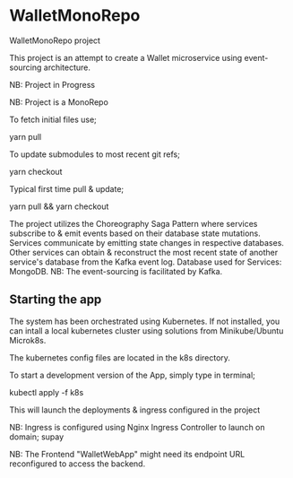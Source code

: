 # WalletMonoRepo
WalletMonoRepo project

This project is an attempt to create a Wallet microservice using event-sourcing architecture. 

NB: Project in Progress

NB: Project is a MonoRepo

To fetch initial files use;

yarn pull

To update submodules to most recent git refs;

yarn checkout

Typical first time pull & update;

yarn pull && yarn checkout

The project utilizes the Choreography Saga Pattern where services subscribe to & emit events based on their database state mutations. Services communicate by emitting state changes in respective databases. Other services can obtain & reconstruct the most recent state of another service's database from the Kafka event log.
Database used for Services: MongoDB.
NB: The event-sourcing is facilitated by Kafka.

## Starting the app

The system has been orchestrated using Kubernetes. If not installed, you can intall a local kubernetes cluster using solutions from Minikube/Ubuntu Microk8s.

The kubernetes config files are located in the k8s directory.

To start a development version of the App, simply type in terminal;

kubectl apply -f k8s

This will launch the deployments & ingress configured in the project

NB: Ingress is configured using Nginx Ingress Controller to launch on domain; supay

NB: The Frontend "WalletWebApp" might need its endpoint URL reconfigured to access the backend.
